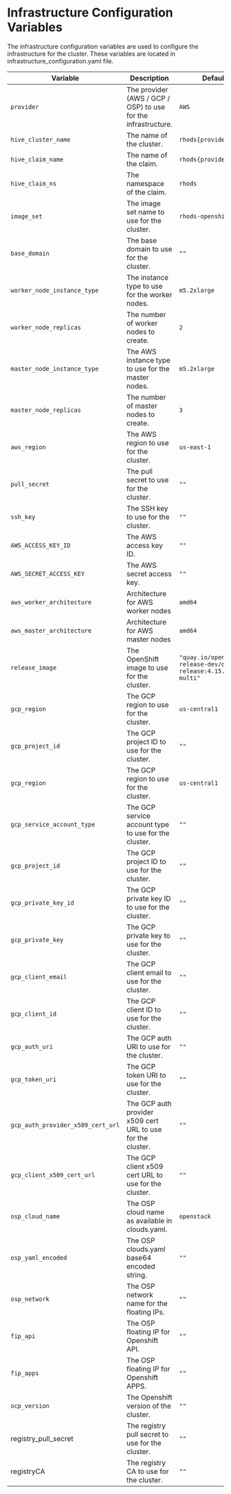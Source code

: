 # Infrastructure Configuration Variables

The infrastructure configuration variables are used to configure the infrastructure for the cluster. These variables are located in  infrastructure_configuration.yaml file. 

| Variable | Description | Default | Provider |
| -------- | ----------- | ------- | -------- |
| `provider` | The provider (AWS / GCP / OSP) to use for the infrastructure. | `AWS` | `all` |
| `hive_cluster_name` | The name of the cluster. | `rhods{provider}` | `all` |
| `hive_claim_name` | The name of the claim. | `rhods{provider}claim` | `all` |
| `hive_claim_ns` | The namespace of the claim. | `rhods` | `all` |
| `image_set` | The image set name to use for the cluster. | `rhods-openshift` | `all` |
| `base_domain` | The base domain to use for the cluster. | `""` | `aws` |
| `worker_node_instance_type` | The instance type to use for the worker nodes. | `m5.2xlarge` | `all` |
| `worker_node_replicas` | The number of worker nodes to create. | `2` | `all` |
| `master_node_instance_type` | The AWS instance type to use for the master nodes. | `m5.2xlarge` | `all` |
| `master_node_replicas` | The number of master nodes to create. | `3` | `all` |
| `aws_region` | The AWS region to use for the cluster. | `us-east-1` | `aws` |
| `pull_secret` | The pull secret to use for the cluster. | `""` | `all` |
| `ssh_key` | The SSH key to use for the cluster. | `""` | `all` |
| `AWS_ACCESS_KEY_ID` | The AWS access key ID. | `""` | `aws` |
| `AWS_SECRET_ACCESS_KEY` | The AWS secret access key. | `""` | `aws` |
| `aws_worker_architecture` | Architecture for AWS worker nodes | `amd64`                                                     | `aws` |
| `aws_master_architecture` | Architecture for AWS master nodes | `amd64`                                                     | `aws` |
| `release_image` | The OpenShift image to use for the cluster. | `"quay.io/openshift-release-dev/ocp-release:4.15.25-multi"` | `all` |
| `gcp_region` | The GCP region to use for the cluster. | `us-central1` | `gcp` |
| `gcp_project_id` | The GCP project ID to use for the cluster. | `""` | `gcp` |
| `gcp_region` | The GCP region to use for the cluster. | `us-central1` | `gcp` |
| `gcp_service_account_type` | The GCP service account type to use for the cluster. | `""` | `gcp` |
| `gcp_project_id` | The GCP project ID to use for the cluster. | `""` | `gcp` |
| `gcp_private_key_id` | The GCP private key ID to use for the cluster. | `""` | `gcp` |
| `gcp_private_key` | The GCP private key to use for the cluster. | `""` | `gcp` |
| `gcp_client_email` | The GCP client email to use for the cluster. | `""` | `gcp` |
| `gcp_client_id` | The GCP client ID to use for the cluster. | `""` | `gcp` |
| `gcp_auth_uri` | The GCP auth URI to use for the cluster. | `""` | `gcp` |
| `gcp_token_uri` | The GCP token URI to use for the cluster. | `""` | `gcp` |
| `gcp_auth_provider_x509_cert_url` | The GCP auth provider x509 cert URL to use for the cluster. | `""` | `gcp` |
| `gcp_client_x509_cert_url` | The GCP client x509 cert URL to use for the cluster. | `""` | `gcp` |
| `osp_cloud_name` | The OSP cloud name as available in clouds.yaml. | `openstack` | `osp` |
| `osp_yaml_encoded` | The OSP clouds.yaml base64 encoded string. | `""` | `osp` |
| `osp_network` | The OSP network name for the floating IPs. | `""` | `osp` |
| `fip_api` | The OSP floating IP for Openshift API. | `""` | `osp` |
| `fip_apps` | The OSP floating IP for Openshift APPS. | `""` | `osp` |
| `ocp_version` | The Openshift version of the cluster. | `""` | `osp` |
| registry_pull_secret | The registry pull secret to use for the cluster. | `""` | `all` |
| registryCA | The registry CA to use for the cluster. | `""` | `all` |

